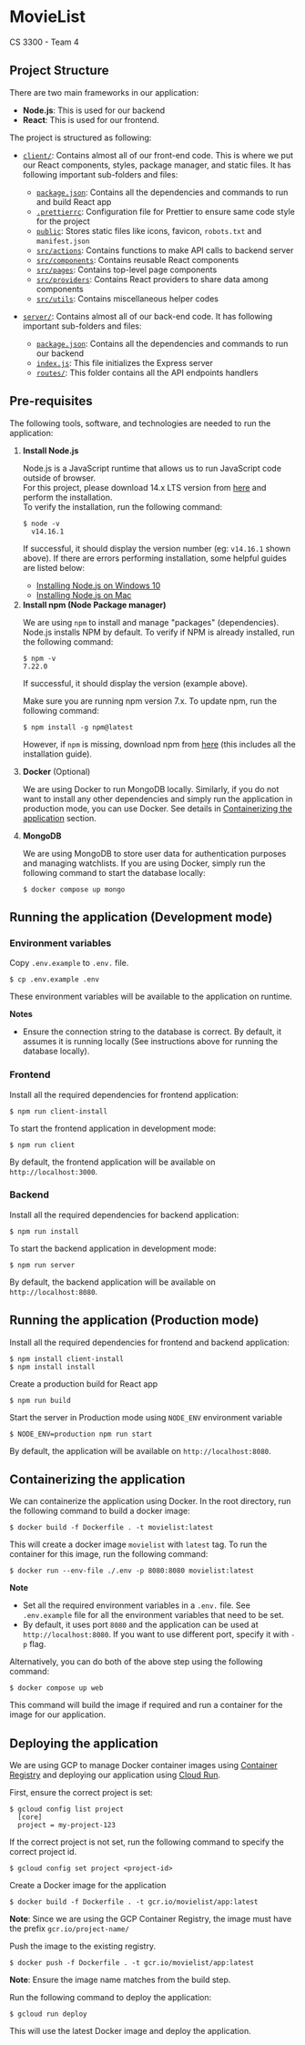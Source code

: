 # MovieList

CS 3300 - Team 4

## Project Structure
There are two main frameworks in our application:

- **Node.js**: This is used for our backend
- **React**: This is used for our frontend.

The project is structured as following:
- [`client/`](client): Contains almost all of our front-end code. This is where we put our React components, styles, package manager, and static files. It has following important sub-folders and files:
  - [`package.json`](client/package.json): Contains all the dependencies and commands to run and build React app
  - [`.prettierrc`](client/.prettierrc): Configuration file for Prettier to ensure same code style for the project
  - [`public`](client/public): Stores static files like icons, favicon, `robots.txt` and `manifest.json`
  - [`src/actions`](client/src/actions): Contains functions to make API calls to backend server
  - [`src/components`](client/src/components): Contains reusable React components
  - [`src/pages`](client/src/pages): Contains top-level page components
  - [`src/providers`](client/src/providers): Contains React providers to share data among components
  - [`src/utils`](client/src/utils): Contains miscellaneous helper codes

- [`server/`](server): Contains almost all of our back-end code. It has following important sub-folders and files:
  - [`package.json`](server/package.json): Contains all the dependencies and commands to run our backend
  - [`index.js`](server/index.js): This file initializes the Express server
  - [`routes/`](server/routes): This folder contains all the API endpoints handlers
  
## Pre-requisites
The following tools, software, and technologies are needed to run the application:

<ol>

<li> <b>Install Node.js</b>

Node.js is a JavaScript runtime that allows us to run JavaScript code outside of browser. <br />
For this project, please download 14.x LTS version from [here](https://nodejs.org/en/) and perform the installation.<br />
To verify the installation, run the following command:

```console
$ node -v
  v14.16.1
```

If successful, it should display the version number (eg: `v14.16.1` shown above). If there are errors performing installation, some helpful guides are listed below:

- [Installing Node.js on Windows 10](https://stackoverflow.com/questions/27344045/installing-node-js-and-npm-on-windows-10)
- [Installing Node.js on Mac](https://treehouse.github.io/installation-guides/mac/node-mac.html)

</li>

 <li> <b>Install npm (Node Package manager)</b>

We are using `npm` to install and manage "packages" (dependencies). <br />
Node.js installs NPM by default. To verify if NPM is already installed, run the following command:

```console
$ npm -v
7.22.0
```

If successful, it should display the version (example above).

Make sure you are running npm version 7.x. To update npm, run the following command:

```console
$ npm install -g npm@latest
```

However, if `npm` is missing, download npm from [here](https://www.npmjs.com/get-npm) (this includes all the installation guide).

 </li>

<li> <b>Docker</b> (Optional)

We are using Docker to run MongoDB locally. Similarly, if you do not want to install any other dependencies and simply run the application in production mode, you can use Docker. See details in [Containerizing the application](#containerizing-the-application) section.
</li>

<li> <b>MongoDB</b>

We are using MongoDB to store user data for authentication purposes and managing watchlists. If you are using Docker, simply run the following command to start the database locally:
```console
$ docker compose up mongo
```

</li>
</ol>

## Running the application (Development mode)
### Environment variables
Copy `.env.example` to `.env.` file.
```console
$ cp .env.example .env
```
These environment variables will be available to the application on runtime.

**Notes**
- Ensure the connection string to the database is correct. By default, it assumes it is running locally (See instructions above for running the database locally).

### Frontend
Install all the required dependencies for frontend application:
```console
$ npm run client-install
```

To start the frontend application in development mode:
```
$ npm run client
```
By default, the frontend application will be available on `http://localhost:3000`.

### Backend
Install all the required dependencies for backend application:
```console
$ npm run install
```

To start the backend application in development mode:
```console
$ npm run server
```
By default, the backend application will be available on `http://localhost:8080`.


## Running the application (Production mode)
Install all the required dependencies for frontend and backend application:
```console
$ npm install client-install
$ npm install install
```

Create a production build for React app
```console
$ npm run build
```

Start the server in Production mode using `NODE_ENV` environment variable
```console
$ NODE_ENV=production npm run start
```

By default, the application will be available on `http://localhost:8080`.

## Containerizing the application

We can containerize the application using Docker. In the root directory, run the following command to build a docker image:
```console
$ docker build -f Dockerfile . -t movielist:latest
```

This will create a docker image `movielist` with `latest` tag. To run the container for this image, run the following command:
```console
$ docker run --env-file ./.env -p 8080:8080 movielist:latest
```
**Note**
- Set all the required environment variables in a `.env.` file. See `.env.example` file for all the environment variables that need to be set.
- By default, it uses port `8080` and the application can be used at `http://localhost:8080`. If you want to use different port, specify it with `-p` flag.

Alternatively, you can do both of the above step using the following command:
```console
$ docker compose up web
```
This command will build the image if required and run a container for the image for our application.


## Deploying the application
We are using GCP to manage Docker container images using [Container Registry](https://cloud.google.com/container-registry) and deploying our application using [Cloud Run](https://cloud.google.com/run).

First, ensure the correct project is set:
```console
$ gcloud config list project
  [core]
  project = my-project-123
```
If the correct project is not set, run the following command to specify the correct project id.
```console
$ gcloud config set project <project-id>
```

Create a Docker image for the application
```console
$ docker build -f Dockerfile . -t gcr.io/movielist/app:latest
```
**Note**: Since we are using the GCP Container Registry, the image must have the prefix `gcr.io/project-name/`

Push the image to the existing registry.
```console
$ docker push -f Dockerfile . -t gcr.io/movielist/app:latest
```
**Note**: Ensure the image name matches from the build step.

Run the following command to deploy the application:
``` console
$ gcloud run deploy
```
This will use the latest Docker image and deploy the application.
